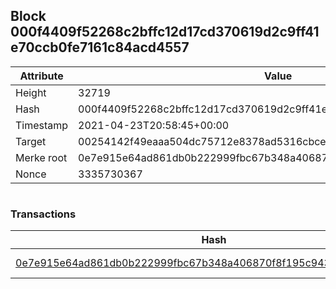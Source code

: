 ## Block 000f4409f52268c2bffc12d17cd370619d2c9ff41e70ccb0fe7161c84acd4557

Attribute | Value
--- | ---
Height | 32719
Hash | 000f4409f52268c2bffc12d17cd370619d2c9ff41e70ccb0fe7161c84acd4557
Timestamp | 2021-04-23T20:58:45+00:00
Target | 00254142f49eaaa504dc75712e8378ad5316cbcead634704b3734b6271167cc4
Merke root | 0e7e915e64ad861db0b222999fbc67b348a406870f8f195c943719c36ab2196b
Nonce | 3335730367

```

```

### Transactions

Hash | Amount
--- | ---
[0e7e915e64ad861db0b222999fbc67b348a406870f8f195c943719c36ab2196b](0e7e915e64ad861db0b222999fbc67b348a406870f8f195c943719c36ab2196b.md) | 10.00000000 SKEPTI 
